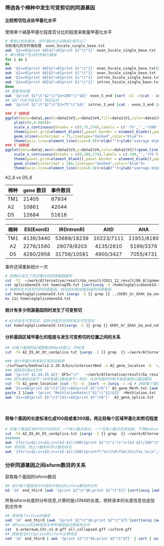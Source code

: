 ### 筛选各个棉种中发生可变剪切的同源基因

#### 比较剪切位点处甲基化水平

使用单个碱基甲基化程度百分比的程度来衡量甲基化水平

```bash
# 使用之前的脚本，把不是0的之间换成1就可以了
对标准化的文件做处理	exon_5scale_single_base.txt
awk '$2==0{print $0}$2!=0{print $1"\t"1}' exon_5scale_single_base.txt
# 再计算每个位点的甲基化概率
for i in 1
do
awk '$2==0{print $0}$2!=0{print $1"\t"1}' exon_5scale_single_base.txt|sed 's/_/\t/g'|awk '{print $(NF-1)"\t"$NF}'|awk '{a[$1]+=$2}END{for(i in a)print "ConExon\t""5_exon\t"i"\t"a[i]/87456}' >exon_5_end
awk '$2==0{print $0}$2!=0{print $1"\t"1}' exon_3scale_single_base.txt |sed 's/_/\t/g'|awk '{print $(NF-1)"\t"$NF}'|awk '{a[$1]+=$2}END{for(i in a)print "ConExon\t""3_exon\t"i"\t"a[i]/87456}' >exon_3_end
awk '$2==0{print $0}$2!=0{print $1"\t"1}' intron_3scale_single_base.txt |sed 's/_/\t/g'|awk '{print $(NF-1)"\t"$NF}'|awk '{a[$1]+=$2}END{for(i in a)print "ConExon\t""3_intron\t"i"\t"a[i]/87456}' >intron_3_end
awk '$2==0{print $0}$2!=0{print $1"\t"1}' intron_5scale_single_base.txt |sed 's/_/\t/g'|awk '{print $(NF-1)"\t"$NF}'|awk '{a[$1]+=$2}END{for(i in a)print "ConExon\t""5_intron\t"i"\t"a[i]/87456}' >intron_5_end
done
## 更新坐标轴
awk '{print $1"\t"$2"\t"$3+200"\t"$4}' exon_5_end |sort -k1 -n|cat - intron_5_end |sort -k3,3 -n  >intron_exon_5.txt 
## 将3'内含子延长75 然后合并
awk '{print $1"\t"$2"\t"$3+75"\t"$4}' intron_3_end |cat - exon_3_end |sort -k3 -n >intron_exon_3.txt
```

```R
### 3'端数据
ggplot(data=data1,aes(x=data1$V3,y=data1$V4,fill=data1$V1,color=data1$V1))+geom_line(size=1)+
    ylim(c(0,0.008))+
    scale_x_continuous(breaks = c(0,75,274),labels = c('-75','','+200'))+
    theme(panel.grid=element_blank(),panel.border = element_blank(),panel.background = element_rect(fill = "white"))+
    geom_vline(xintercept = 75,linetype="dashed",color="blue")+
    theme(axis.line=element_line(size=0.8))+xlab("")+ylab("average mCpG/CpG")+scale_color_manual(values = c("#1e90ff","#ff7675"))+guides(color=guide_legend(title=NULL))
### 5’端数据
ggplot(data=data2,aes(x=data2$V3,y=data2$V4,color=data2$V1))+geom_line(size=1)+ylim(c(0,0.008))+
    scale_x_continuous(breaks = c(0,200,274),labels = c(-200,'','+75'))+
    theme(panel.grid=element_blank(),panel.border = element_blank(),panel.background = element_rect(fill = "white"))+
    geom_vline(xintercept = 200,linetype="dashed",color="blue")+
    theme(axis.line=element_line(size=0.8))+xlab("")+ylab("average mCpG/CpG")+scale_color_manual(values = c("#1e90ff","#ff7675"))+guides(color=FALSE)

```



A2_8 vs D5_6

| 棉种 | gene 数目 | 事件数目 |
| ---- | --------- | -------- |
| TM1  | 21405     | 87934    |
| A2   | 10861     | 42044    |
| D5   | 12684     | 51616    |


| 棉种 | ES(ExonS) | IR(IntronR) |    AltD    |    AltA    |   AltP    |   Other   |
| :--: | :-------: | :---------: | :--------: | :--------: | :-------: | :-------: |
| TM1  | 4139/3440 | 53689/18239 | 10223/7111 | 11951/8180 | 5088/3441 | 2823/2046 |
|  A2  | 2276/1560 | 28078/9203  | 4135/2810  | 5199/3376  | 1823/1296 | 1435/949  |
|  D5  | 4280/2958 | 31756/10581 | 4900/3427  | 7055/4731  | 1819/1303 | 1805/1209 |

事件还得重新统计一次

```bash
# 获取A2发生了剪切事件的同源基因编号
cut -f2  ~/work/Alternative/result/Ga_result/CO11_12_result/06_Alignment/alter_eight/Altenative_category/end_third|sed /^g/d|sort |uniq >spliceGeneId.txt
cat spliceGeneId.txt homologTD.txt |sort|uniq -d >homologSpliceGeneId.txt
# 根据发生可变剪切的同源基因，找对应的其他基因组的同源基因
cat homologSpliceGeneId.txt |xargs -I {} grep {} ../GhDt_Gr_GhAt_Ga_end_noScaffold >111
mv 111 homologSpliceGeneId.txt

```

#### 统计有多少同源基因同时发生了可变剪切

```bash
# A2中发生可变剪切，在D5中是否也同样发生可变剪切
cat homologSpliceGeneId.txt|xargs -I {} grep {} GhDt_Gr_GhAt_Ga_end_noScaffold >A2_D5_conSplice.txt

```

#### 分析基因区域甲基化的程度与发生可变剪切的位置之间的关系

```bash
## 对每个基因的区域提取200bp的窗口，作标准
cut -f4 A2_D5_At_Dt_conSplice.txt |xargs -I {} grep  {} ~/work/Alternative/data/Ga_genome/G.arboreum.Chr.v1.0.gff |awk '$3~/gene/{print $0}' |awk '{print $1,$4,$5,$7,$9}' OFS="\t"|sed 's/\;.*//g'|awk '{print $1,$2,$3,$4,substr($5,4)}' OFS="\t"  |awk '{for(i=$2;i<=$3;i+=200){print $1"\t"i"\t"i+200"\t"$4"\t"$5"_"(i-$2)/200}}'>A2_gene_location

### 统计甲基化频率和可变剪切频率
~/software/bedtools2-2.29.0/bin/intersectBed -a A2_gene_location -b  ~/work/Alternative/data/Ga_genome/test/CpG_context_D4.bed -loj >A2_gene_Meth.txt
### 提取剪切bed文件
awk '{print $1,$4,$5,$2}' OFS="\t"   ~/work/Alternative/result/Ga_result/CO11_12_result/06_Alignment/alter_eight/Altenative_category/end_third |sed /^c/d >splice.bed 
### 因为基因长度不一样导致窗口数目是不一样的，在求均值的时候不能直接除以基因数目
cut -f5 A2_gene_location |cut -f2 -d _|sort -n |uniq -c >1 # 获取每个窗口的基因数
awk '$1==$6{print $5"\t1"}$1!=$6{print $5"\t0"}' A2_gene_Meth.txt |awk -F "_" '{print $2}' |awk '{a[$1]+=$2}END{for(i in a)print i"\t"a[i]}'|sort -k1,1 -n >2 #获取每个窗口甲基化的数目包括0个甲基化的位置
paste 2 1|awk '{print "MethlationRate\t"$1"\t"$2/$3}' >Methlation.txt
awk '$1==$6{print $5"\t1"}$1!=$6{print $5"\t0"}'  A2_gene_Splice.txt  |awk -F "_" '{print $2}' |awk '{a[$1]+=$2}END{for(i in a)print i"\t"a[i]}'|sort -k1,1 -n|paste - 1|awk '{print "AlterSpliceRate\t"$1"\t"$2/$3}' >AlterSplice.txt

```

​	

#### 将每个基因的长度标准化成100段或者200段，再比较每个区域甲基化和剪切程度

```bash
# 将每个基因区域平均分为100份,一个有小数点部分，一个没有小数点还得去掉，不然Bedtools不会处理
cut -f4 A2_D5_At_Dt_conSplice.txt |xargs -I {} grep  {} ~/work/Alternative/data/Ga_genome/G.arboreum.Chr.v1.0.gff |awk '$3~/gene/{print $0}' |awk '{print $1,$4,$5,$7,$9}' OFS="\t"|sed 's/\;.*//g'|awk '{print $1,$2,$3,$4,substr($5,4)}' OFS="\t" >2
#######
awk '{for(i=$2;i<=$3;i+=($3-$2)/100){print $1"\t"i"\t"i+($3-$2)/100"\t"$4"\t"$5"_"(i-$2)/(($3-$2)/100)}}' 2  >gene_100.bed
### 修改版，防止小数和科学计数的存在
awk '{for(i=$2;i<=$3;i+=($3-$2)/100){printf("%s\t%d\t%d\t%s\t%s_%s\n",$1,i,i+($3-$2)/100,$4,$5,(i-$2)/(($3-$2)/100)) }}' 2  >gene_100.bed
```



### 分析同源基因之间isform数目的关系

获取每个基因的isform数目

```bash
## 统计每个基因在叶片组织中表达的isform数目的分布
ed '1d' end_third |awk '{print $2"\t"$6;print $2"\t"$7}'|sort|uniq |awk '$1~/^Ghir_D/{a[$1]+=1}END{for(i in a)print i"\t"a[i]}'|cut -f2|awk '{a[$1]+=1}END{for(i in a)print "Dt\t"i"\t"a[i]}'|less	
```

所有isform长度的分布信息,计算的是cDNA的长度，把转录本的长度信息也追加到文件中

```bash
## 获得每个isform的编号
sed '1d' end_third |awk '{print $2"\t"$6;print $2"\t"$7}'|sort|uniq |awk -F "|" '{print $1}'|awk '$2~/^P/{print $1"\t\\\""$2"\\\""}$2~/^[^P]/{print $1"\t"$2".exon"}'
## 将Pacbio的注释信息与参考基因组注释信息合并
cat  G.arboreum.Chr.v1.0.gff all.collapsed.gff >isform.gff
## 提取发生AltSplice的isform注释信息
sed '1d' end_third | awk '{print $2"\t"$6;print $2"\t"$7}' | sort | uniq | awk -F "|" '{print $1}' | awk '$2~/^P/{print $1"\t\\\""$2"\\\""}$2~/^[^P]/{print $1"\t"$2".exon"}' | cut -f2 | xargs -I {} grep {} isform.gff > splice_isform.gff &
```







